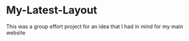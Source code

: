 # My-Latest-Layout
This was a group effort project for an idea that I had in mind for my main website 
